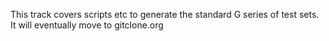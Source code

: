 This track covers scripts etc to generate the standard G series of test sets. It will eventually move to gitclone.org

